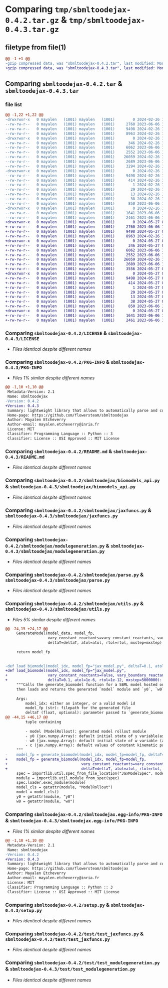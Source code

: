 # Comparing `tmp/sbmltoodejax-0.4.2.tar.gz` & `tmp/sbmltoodejax-0.4.3.tar.gz`

## filetype from file(1)

```diff
@@ -1 +1 @@
-gzip compressed data, was "sbmltoodejax-0.4.2.tar", last modified: Mon Feb 26 16:18:13 2024, max compression
+gzip compressed data, was "sbmltoodejax-0.4.3.tar", last modified: Mon May 27 09:50:41 2024, max compression
```

## Comparing `sbmltoodejax-0.4.2.tar` & `sbmltoodejax-0.4.3.tar`

### file list

```diff
@@ -1,22 +1,22 @@
-drwxrwxr-x   0 mayalen   (1001) mayalen   (1001)        0 2024-02-26 16:18:13.264850 sbmltoodejax-0.4.2/
--rw-rw-r--   0 mayalen   (1001) mayalen   (1001)     2760 2023-06-06 15:00:48.000000 sbmltoodejax-0.4.2/LICENSE
--rw-rw-r--   0 mayalen   (1001) mayalen   (1001)     9498 2024-02-26 16:18:13.264850 sbmltoodejax-0.4.2/PKG-INFO
--rw-rw-r--   0 mayalen   (1001) mayalen   (1001)     8963 2024-02-26 12:31:44.000000 sbmltoodejax-0.4.2/README.md
-drwxrwxr-x   0 mayalen   (1001) mayalen   (1001)        0 2024-02-26 16:18:13.264850 sbmltoodejax-0.4.2/sbmltoodejax/
--rw-rw-r--   0 mayalen   (1001) mayalen   (1001)      346 2024-02-26 16:07:26.000000 sbmltoodejax-0.4.2/sbmltoodejax/__init__.py
--rw-rw-r--   0 mayalen   (1001) mayalen   (1001)     6062 2023-06-06 15:27:10.000000 sbmltoodejax-0.4.2/sbmltoodejax/biomodels_api.py
--rw-rw-r--   0 mayalen   (1001) mayalen   (1001)     2552 2023-06-06 15:27:10.000000 sbmltoodejax-0.4.2/sbmltoodejax/jaxfuncs.py
--rw-rw-r--   0 mayalen   (1001) mayalen   (1001)    26059 2024-02-26 16:08:36.000000 sbmltoodejax-0.4.2/sbmltoodejax/modulegeneration.py
--rw-rw-r--   0 mayalen   (1001) mayalen   (1001)     2689 2023-06-06 15:27:10.000000 sbmltoodejax-0.4.2/sbmltoodejax/parse.py
--rw-rw-r--   0 mayalen   (1001) mayalen   (1001)     3294 2024-02-26 16:14:30.000000 sbmltoodejax-0.4.2/sbmltoodejax/utils.py
-drwxrwxr-x   0 mayalen   (1001) mayalen   (1001)        0 2024-02-26 16:18:13.264850 sbmltoodejax-0.4.2/sbmltoodejax.egg-info/
--rw-rw-r--   0 mayalen   (1001) mayalen   (1001)     9498 2024-02-26 16:18:13.000000 sbmltoodejax-0.4.2/sbmltoodejax.egg-info/PKG-INFO
--rw-rw-r--   0 mayalen   (1001) mayalen   (1001)      414 2024-02-26 16:18:13.000000 sbmltoodejax-0.4.2/sbmltoodejax.egg-info/SOURCES.txt
--rw-rw-r--   0 mayalen   (1001) mayalen   (1001)        1 2024-02-26 16:18:13.000000 sbmltoodejax-0.4.2/sbmltoodejax.egg-info/dependency_links.txt
--rw-rw-r--   0 mayalen   (1001) mayalen   (1001)       29 2024-02-26 16:18:13.000000 sbmltoodejax-0.4.2/sbmltoodejax.egg-info/requires.txt
--rw-rw-r--   0 mayalen   (1001) mayalen   (1001)       13 2024-02-26 16:18:13.000000 sbmltoodejax-0.4.2/sbmltoodejax.egg-info/top_level.txt
--rw-rw-r--   0 mayalen   (1001) mayalen   (1001)       38 2024-02-26 16:18:13.264850 sbmltoodejax-0.4.2/setup.cfg
--rw-rw-r--   0 mayalen   (1001) mayalen   (1001)      850 2023-06-06 15:27:10.000000 sbmltoodejax-0.4.2/setup.py
-drwxrwxr-x   0 mayalen   (1001) mayalen   (1001)        0 2024-02-26 16:18:13.264850 sbmltoodejax-0.4.2/test/
--rw-rw-r--   0 mayalen   (1001) mayalen   (1001)     1641 2023-06-06 15:27:10.000000 sbmltoodejax-0.4.2/test/test_jaxfuncs.py
--rw-rw-r--   0 mayalen   (1001) mayalen   (1001)     2461 2023-06-06 15:27:10.000000 sbmltoodejax-0.4.2/test/test_modulegeneration.py
+drwxrwxr-x   0 mayalen   (1001) mayalen   (1001)        0 2024-05-27 09:50:41.933455 sbmltoodejax-0.4.3/
+-rw-rw-r--   0 mayalen   (1001) mayalen   (1001)     2760 2023-06-06 15:00:48.000000 sbmltoodejax-0.4.3/LICENSE
+-rw-rw-r--   0 mayalen   (1001) mayalen   (1001)     9498 2024-05-27 09:50:41.933455 sbmltoodejax-0.4.3/PKG-INFO
+-rw-rw-r--   0 mayalen   (1001) mayalen   (1001)     8963 2024-02-26 12:31:44.000000 sbmltoodejax-0.4.3/README.md
+drwxrwxr-x   0 mayalen   (1001) mayalen   (1001)        0 2024-05-27 09:50:41.929455 sbmltoodejax-0.4.3/sbmltoodejax/
+-rw-rw-r--   0 mayalen   (1001) mayalen   (1001)      346 2024-05-27 09:50:25.000000 sbmltoodejax-0.4.3/sbmltoodejax/__init__.py
+-rw-rw-r--   0 mayalen   (1001) mayalen   (1001)     6062 2023-06-06 15:27:10.000000 sbmltoodejax-0.4.3/sbmltoodejax/biomodels_api.py
+-rw-rw-r--   0 mayalen   (1001) mayalen   (1001)     2552 2023-06-06 15:27:10.000000 sbmltoodejax-0.4.3/sbmltoodejax/jaxfuncs.py
+-rw-rw-r--   0 mayalen   (1001) mayalen   (1001)    26059 2024-02-26 16:08:36.000000 sbmltoodejax-0.4.3/sbmltoodejax/modulegeneration.py
+-rw-rw-r--   0 mayalen   (1001) mayalen   (1001)     2689 2023-06-06 15:27:10.000000 sbmltoodejax-0.4.3/sbmltoodejax/parse.py
+-rw-rw-r--   0 mayalen   (1001) mayalen   (1001)     3556 2024-05-27 09:39:49.000000 sbmltoodejax-0.4.3/sbmltoodejax/utils.py
+drwxrwxr-x   0 mayalen   (1001) mayalen   (1001)        0 2024-05-27 09:50:41.933455 sbmltoodejax-0.4.3/sbmltoodejax.egg-info/
+-rw-rw-r--   0 mayalen   (1001) mayalen   (1001)     9498 2024-05-27 09:50:41.000000 sbmltoodejax-0.4.3/sbmltoodejax.egg-info/PKG-INFO
+-rw-rw-r--   0 mayalen   (1001) mayalen   (1001)      414 2024-05-27 09:50:41.000000 sbmltoodejax-0.4.3/sbmltoodejax.egg-info/SOURCES.txt
+-rw-rw-r--   0 mayalen   (1001) mayalen   (1001)        1 2024-05-27 09:50:41.000000 sbmltoodejax-0.4.3/sbmltoodejax.egg-info/dependency_links.txt
+-rw-rw-r--   0 mayalen   (1001) mayalen   (1001)       29 2024-05-27 09:50:41.000000 sbmltoodejax-0.4.3/sbmltoodejax.egg-info/requires.txt
+-rw-rw-r--   0 mayalen   (1001) mayalen   (1001)       13 2024-05-27 09:50:41.000000 sbmltoodejax-0.4.3/sbmltoodejax.egg-info/top_level.txt
+-rw-rw-r--   0 mayalen   (1001) mayalen   (1001)       38 2024-05-27 09:50:41.933455 sbmltoodejax-0.4.3/setup.cfg
+-rw-rw-r--   0 mayalen   (1001) mayalen   (1001)      850 2023-06-06 15:27:10.000000 sbmltoodejax-0.4.3/setup.py
+drwxrwxr-x   0 mayalen   (1001) mayalen   (1001)        0 2024-05-27 09:50:41.933455 sbmltoodejax-0.4.3/test/
+-rw-rw-r--   0 mayalen   (1001) mayalen   (1001)     1641 2023-06-06 15:27:10.000000 sbmltoodejax-0.4.3/test/test_jaxfuncs.py
+-rw-rw-r--   0 mayalen   (1001) mayalen   (1001)     2461 2023-06-06 15:27:10.000000 sbmltoodejax-0.4.3/test/test_modulegeneration.py
```

### Comparing `sbmltoodejax-0.4.2/LICENSE` & `sbmltoodejax-0.4.3/LICENSE`

 * *Files identical despite different names*

### Comparing `sbmltoodejax-0.4.2/PKG-INFO` & `sbmltoodejax-0.4.3/PKG-INFO`

 * *Files 1% similar despite different names*

```diff
@@ -1,10 +1,10 @@
 Metadata-Version: 2.1
 Name: sbmltoodejax
-Version: 0.4.2
+Version: 0.4.3
 Summary: lightweight library that allows to automatically parse and convert SBML models into python models written end-to-end in JAX
 Home-page: https://github.com/flowersteam/sbmltoodejax
 Author: Mayalen Etcheverry
 Author-email: mayalen.etcheverry@inria.fr
 License: MIT
 Classifier: Programming Language :: Python :: 3
 Classifier: License :: OSI Approved :: MIT License
```

### Comparing `sbmltoodejax-0.4.2/README.md` & `sbmltoodejax-0.4.3/README.md`

 * *Files identical despite different names*

### Comparing `sbmltoodejax-0.4.2/sbmltoodejax/biomodels_api.py` & `sbmltoodejax-0.4.3/sbmltoodejax/biomodels_api.py`

 * *Files identical despite different names*

### Comparing `sbmltoodejax-0.4.2/sbmltoodejax/jaxfuncs.py` & `sbmltoodejax-0.4.3/sbmltoodejax/jaxfuncs.py`

 * *Files identical despite different names*

### Comparing `sbmltoodejax-0.4.2/sbmltoodejax/modulegeneration.py` & `sbmltoodejax-0.4.3/sbmltoodejax/modulegeneration.py`

 * *Files identical despite different names*

### Comparing `sbmltoodejax-0.4.2/sbmltoodejax/parse.py` & `sbmltoodejax-0.4.3/sbmltoodejax/parse.py`

 * *Files identical despite different names*

### Comparing `sbmltoodejax-0.4.2/sbmltoodejax/utils.py` & `sbmltoodejax-0.4.3/sbmltoodejax/utils.py`

 * *Files 5% similar despite different names*

```diff
@@ -24,15 +24,17 @@
     GenerateModel(model_data, model_fp,
                   vary_constant_reactants=vary_constant_reactants, vary_boundary_reactants=vary_boundary_reactants,
                   deltaT=deltaT, atol=atol, rtol=rtol, mxstep=mxstep)
 
     return model_fp
 
 
-def load_biomodel(model_idx, model_fp="jax_model.py", deltaT=0.1, atol=1e-6, rtol=1e-12, mxstep=5000000):
+def load_biomodel(model_idx, model_fp="jax_model.py",
+                  vary_constant_reactants=False, vary_boundary_reactants=False,
+                  deltaT=0.1, atol=1e-6, rtol=1e-12, mxstep=5000000):
     """Calls the generate_biomodel function for a SBML model hosted on the BioModel website and indexed by the provided `model_idx`,
     then loads and returns the generated `model` module and `y0`, `w0`, `c` variables.
 
     Args:
         model_idx: either an integer, or a valid model id
         model_fp (str): filepath for the generated file
         deltaT (float, optional): parameter passed to `generate_biomodel`. Default to 0.1.
@@ -44,15 +46,17 @@
         tuple containing
 
         - model (ModelRollout): generated model rollout module
         - y0 (jax.numpy.Array): default initial state of y variable(as provided in the SBML file)
         - w0 (jax.numpy.Array): default initial state of w variable (as provided in the SBML file)
         - c (jax.numpy.Array): default values of constant kinematic parameters c (as provided in the SBML file)
     """
-    model_fp = generate_biomodel(model_idx, model_fp=model_fp, deltaT=deltaT, atol=atol, rtol=rtol, mxstep=mxstep)
+    model_fp = generate_biomodel(model_idx, model_fp=model_fp,
+                                 vary_constant_reactants=vary_constant_reactants, vary_boundary_reactants=vary_boundary_reactants,
+                                 deltaT=deltaT, atol=atol, rtol=rtol, mxstep=mxstep)
     spec = importlib.util.spec_from_file_location("JaxModelSpec", model_fp)
     module = importlib.util.module_from_spec(spec)
     spec.loader.exec_module(module)
     model_cls = getattr(module, "ModelRollout")
     model = model_cls()
     y0 = getattr(module, "y0")
     w0 = getattr(module, "w0")
```

### Comparing `sbmltoodejax-0.4.2/sbmltoodejax.egg-info/PKG-INFO` & `sbmltoodejax-0.4.3/sbmltoodejax.egg-info/PKG-INFO`

 * *Files 1% similar despite different names*

```diff
@@ -1,10 +1,10 @@
 Metadata-Version: 2.1
 Name: sbmltoodejax
-Version: 0.4.2
+Version: 0.4.3
 Summary: lightweight library that allows to automatically parse and convert SBML models into python models written end-to-end in JAX
 Home-page: https://github.com/flowersteam/sbmltoodejax
 Author: Mayalen Etcheverry
 Author-email: mayalen.etcheverry@inria.fr
 License: MIT
 Classifier: Programming Language :: Python :: 3
 Classifier: License :: OSI Approved :: MIT License
```

### Comparing `sbmltoodejax-0.4.2/setup.py` & `sbmltoodejax-0.4.3/setup.py`

 * *Files identical despite different names*

### Comparing `sbmltoodejax-0.4.2/test/test_jaxfuncs.py` & `sbmltoodejax-0.4.3/test/test_jaxfuncs.py`

 * *Files identical despite different names*

### Comparing `sbmltoodejax-0.4.2/test/test_modulegeneration.py` & `sbmltoodejax-0.4.3/test/test_modulegeneration.py`

 * *Files identical despite different names*

